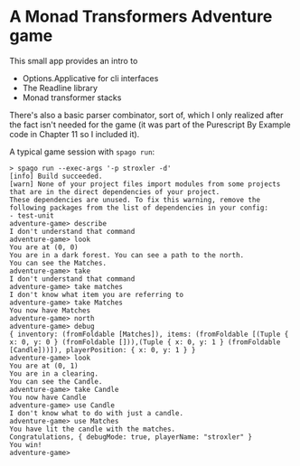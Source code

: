 # A Monad Transformers Adventure game

This small app provides an intro to
- Options.Applicative for cli interfaces
- The Readline library
- Monad transformer stacks

There's also a basic parser combinator, sort of,
which I only realized after the fact isn't needed
for the game (it was part of the Purescript By Example
code in Chapter 11 so I included it).

A typical game session with `spago run`:
```
> spago run --exec-args '-p stroxler -d'
[info] Build succeeded.
[warn] None of your project files import modules from some projects that are in the direct dependencies of your project.
These dependencies are unused. To fix this warning, remove the following packages from the list of dependencies in your config:
- test-unit
adventure-game> describe
I don't understand that command
adventure-game> look
You are at (0, 0)
You are in a dark forest. You can see a path to the north.
You can see the Matches.
adventure-game> take
I don't understand that command
adventure-game> take matches
I don't know what item you are referring to
adventure-game> take Matches
You now have Matches
adventure-game> north
adventure-game> debug
{ inventory: (fromFoldable [Matches]), items: (fromFoldable [(Tuple { x: 0, y: 0 } (fromFoldable [])),(Tuple { x: 0, y: 1 } (fromFoldable [Candle]))]), playerPosition: { x: 0, y: 1 } }
adventure-game> look
You are at (0, 1)
You are in a clearing.
You can see the Candle.
adventure-game> take Candle
You now have Candle
adventure-game> use Candle
I don't know what to do with just a candle.
adventure-game> use Matches
You have lit the candle with the matches.
Congratulations, { debugMode: true, playerName: "stroxler" }
You win!
adventure-game>
```
